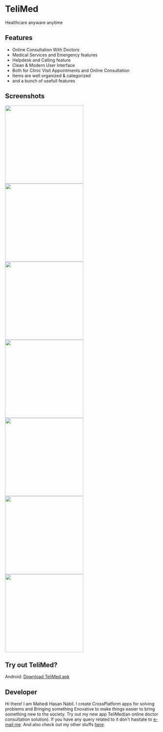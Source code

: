# TeliMed
Healthcare anyware anytime

## Features

 - Online Consultation With Doctors
 - Medical Services and Emergency features
 - Helpdesk and Calling feature
 - Clean & Modern User Interface
 - Both for Clinic Visit Appointments and Online Consultation
 - Items are well organized & categorized
 - and a bunch of usefull features

## Screenshots

<img src="Screenshots/Splash_Screen.jpeg" width="256"> <img src="Screenshots/Home_Screen_01.jpeg" width="256"> <img src="Screenshots/Home_Screen_02.jpeg" width="256"> <img src="Screenshots/Ambulance_Screen.jpeg" width="256"> <img src="Screenshots/Doctors_List_By_Department.jpeg" width="256"> <img src="Screenshots/Doctors_Profile.jpeg" width="256"><img src="Screenshots/About_ME.jpeg" width="256"> 


## Try out TeliMed?

Android: [Download TeliMed.apk](https://github.com/mhnabilcoder/TeleMedicine_App_Flutter-UI/blob/main/App/TeliMed.apk)

## Developer

Hi there! I am Mahedi Hasan Nabil. I create CrossPlatform apps for solving problems and Bringing something Enovative to make things easier to bring something new to the society. Try out my new app TeliMed(an online doctor consultation solution). 
If you have any query related to it don't hasitate to [e-mail me](mailto:mhnabilcoder@gmail.com). And also check out my other stuffs [here](https://github.com/mhnabilcoder).
